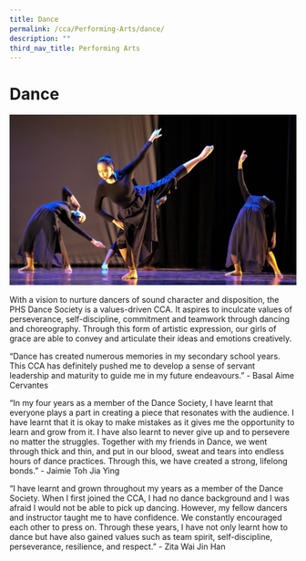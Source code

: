 ```yaml
---
title: Dance
permalink: /cca/Performing-Arts/dance/
description: ""
third_nav_title: Performing Arts
---
```

# **Dance**

![](/images/Dance.jpg)

With a vision to nurture dancers of sound character and disposition, the PHS Dance Society is a values-driven CCA. It aspires to inculcate values of perseverance, self-discipline, commitment and teamwork through dancing and choreography. Through this form of artistic expression, our girls of grace are able to convey and articulate their ideas and emotions creatively. 

“Dance has created numerous memories in my secondary school years. This CCA has definitely pushed me to develop a sense of servant leadership and maturity to guide me in my future endeavours.” - Basal Aime Cervantes

“In my four years as a member of the Dance Society, I have learnt that everyone plays a part in creating a piece that resonates with the audience. I have learnt that it is okay to make mistakes as it gives me the opportunity to learn and grow from it. I have also learnt to never give up and to persevere no matter the struggles. Together with my friends in Dance, we went through thick and thin, and put in our blood, sweat and tears into endless hours of dance practices. Through this, we have created a strong, lifelong bonds.” - Jaimie Toh Jia Ying

“I have learnt and grown throughout my years as a member of the Dance Society. When I first joined the CCA, I had no dance background and I was afraid I would not be able to pick up dancing. However, my fellow dancers and instructor taught me to have confidence. We constantly encouraged each other to press on. Through these years, I have not only learnt how to dance but have also gained values such as team spirit, self-discipline, perseverance, resilience, and respect.” - Zita Wai Jin Han
